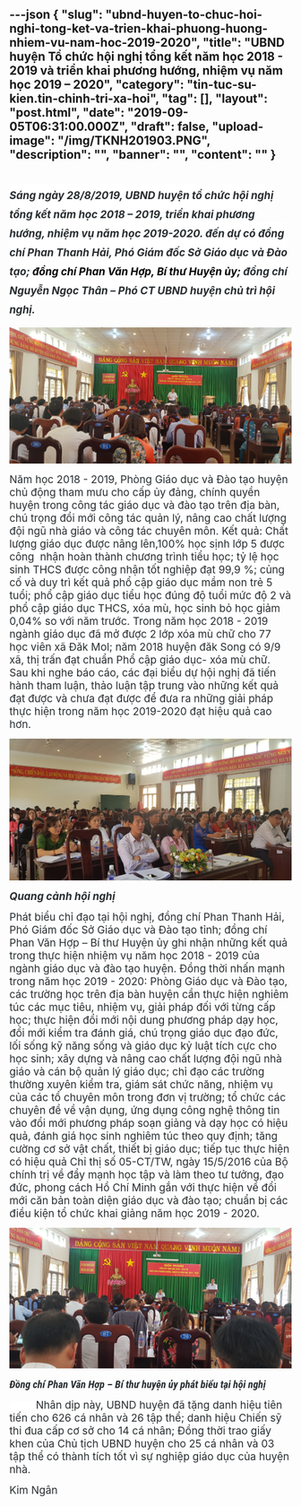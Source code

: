 ---json
{
    "slug": "ubnd-huyen-to-chuc-hoi-nghi-tong-ket-va-trien-khai-phuong-huong-nhiem-vu-nam-hoc-2019-2020",
    "title": "UBND huyện Tổ chức hội nghị tổng kết năm học 2018 - 2019 và triển khai phương hướng, nhiệm vụ năm học 2019 – 2020",
    "category": "tin-tuc-su-kien.tin-chinh-tri-xa-hoi",
    "tag": [],
    "layout": "post.html",
    "date": "2019-09-05T06:31:00.000Z",
    "draft": false,
    "upload-image": "/img/TKNH201903.PNG",
    "description": "",
    "banner": "",
    "__content__": ""
}
---
<h1><span style="background-color:white"><em><span style="font-size:14.0pt"><span style="color:#292e31">S&aacute;ng ng&agrave;y 28/8/2019, UBND huyện tổ chức hội nghị tổng kết năm học 2018 &ndash; 2019, triển khai phương hướng, nhiệm vụ năm học 2019-2020. đến dự c&oacute; đồng ch&iacute; <span style="background-color:white">Phan Thanh Hải, Ph&oacute; Gi&aacute;m đốc Sở Gi&aacute;o dục v&agrave; Đ&agrave;o tạo; </span></span></span></em><em><span style="font-size:14.0pt"><span style="color:black">đồng ch&iacute; Phan Văn Hợp, B&iacute; thư Huyện ủy; </span></span></em><em><span style="font-size:14.0pt"><span style="color:#292e31">đồng ch&iacute; Nguyễn Ngọc Th&acirc;n &ndash; Ph&oacute; CT UBND huyện chủ tr&igrave; hội nghị.</span></span></em></span></h1>

<p><img alt="" src="/img/TKNH201901.PNG" /></p>

<p><span style="background-color:white"><span style="font-size:14.0pt"><span style="color:#292e31">N<span style="background-color:white">ăm học 2018 - 2019, Ph&ograve;ng Gi&aacute;o dục v&agrave; Đ&agrave;o tạo huyện chủ động tham mưu cho cấp ủy đảng, ch&iacute;nh quyền huyện trong c&ocirc;ng t&aacute;c gi&aacute;o dục v&agrave; đ&agrave;o tạo tr&ecirc;n địa b&agrave;n, ch&uacute; trọng đổi mới c&ocirc;ng t&aacute;c quản l&yacute;, n&acirc;ng cao chất lượng đội ngũ nh&agrave; gi&aacute;o v&agrave; c&ocirc;ng t&aacute;c chuy&ecirc;n m&ocirc;n. Kết quả: Chất lượng gi&aacute;o dục được n&acirc;ng l&ecirc;n,100% học sịnh lớp 5 được c&ocirc;ng&nbsp; nhận ho&agrave;n th&agrave;nh chương tr&igrave;nh tiểu học; tỷ lệ học sinh THCS được c&ocirc;ng nhận tốt nghiệp đạt 99,9 %; củng cố v&agrave; duy tr&igrave; kết quả phổ cập gi&aacute;o dục mầm non trẻ 5 tuổi; phổ cập gi&aacute;o dục tiểu học đ&uacute;ng độ tuổi mức độ 2 v&agrave; phổ cập gi&aacute;o dục THCS, x&oacute;a m&ugrave;, học sinh bỏ học giảm 0,04% so với năm trước. Trong năm học 2018 - 2019 ng&agrave;nh gi&aacute;o dục đ&atilde; mở được 2 lớp x&oacute;a m&ugrave; chữ cho 77 học vi&ecirc;n x&atilde; Đăk Mol; năm 2018 huyện đăk Song c&oacute; 9/9 x&atilde;, thị trấn đạt chuẩn Phổ cập gi&aacute;o dục- x&oacute;a m&ugrave; chữ.</span> Sau khi nghe b&aacute;o c&aacute;o, c&aacute;c đại biểu dự hội nghị đ&atilde; tiến h&agrave;nh tham luận, thảo luận tập trung v&agrave;o những kết quả đạt được v&agrave; chưa đạt được để đưa ra những giải ph&aacute;p thực hiện trong năm học 2019-2020 đạt hiệu quả cao hơn.</span></span></span></p>

<p><img alt="" src="/img/TKNH201902.PNG" /></p>

<p><span style="background-color:white"><strong><em><span style="font-size:14.0pt"><span style="background-color:white"><span style="color:#292e31">Quang cảnh hội nghị</span></span></span></em></strong></span></p>

<p><span style="background-color:white"><span style="font-size:14.0pt"><span style="color:#292e31">Ph&aacute;t biểu chỉ đạo tại hội nghị, đồng ch&iacute; Phan Thanh Hải<span style="background-color:white">, Ph&oacute; Gi&aacute;m đốc Sở Gi&aacute;o dục v&agrave; Đ&agrave;o tạo tỉnh; </span>đồng ch&iacute; <span style="background-color:white">Phan Văn Hợp</span> &ndash; B&iacute; thư Huyện ủy ghi nhận những kết quả trong thực hiện nhiệm vụ năm học 2018 - 2019 của ng&agrave;nh gi&aacute;o dục v&agrave; đ&agrave;o tạo huyện. Đồng thời nhấn mạnh trong năm học 2019 - 2020: Ph&ograve;ng Gi&aacute;o dục v&agrave; Đ&agrave;o tạo, c&aacute;c trường học tr&ecirc;n địa b&agrave;n huyện cần thực hiện nghi&ecirc;m t&uacute;c c&aacute;c mục ti&ecirc;u, nhiệm vụ, giải ph&aacute;p đối với từng cấp học; thực hiện đổi mới nội dung phương ph&aacute;p dạy học, đổi mới kiểm tra đ&aacute;nh gi&aacute;, ch&uacute; trọng gi&aacute;o dục đạo đức, lối sống kỹ năng sống v&agrave; gi&aacute;o dục kỷ luật t&iacute;ch cực cho học sinh; x&acirc;y dựng v&agrave; n&acirc;ng cao chất lượng đội ngũ nh&agrave; gi&aacute;o v&agrave; c&aacute;n bộ quản l&yacute; gi&aacute;o dục; chỉ đạo c&aacute;c trường thường xuy&ecirc;n kiểm tra, gi&aacute;m s&aacute;t chức năng, nhiệm vụ của c&aacute;c tổ chuy&ecirc;n m&ocirc;n trong đơn vị trường; tổ chức c&aacute;c chuy&ecirc;n đề về vận dụng, ứng dụng c&ocirc;ng nghệ th&ocirc;ng tin v&agrave;o đổi mới phương ph&aacute;p soạn giảng v&agrave; dạy học c&oacute; hiệu quả, đ&aacute;nh gi&aacute; học sinh nghi&ecirc;m t&uacute;c theo quy định; tăng cường cơ sở vật chất, thiết bị gi&aacute;o dục; tiếp tục thực hiện c&oacute; hiệu quả Chỉ thị số 05-CT/TW, ng&agrave;y 15/5/2016 của Bộ ch&iacute;nh trị về đẩy mạnh học tập v&agrave; l&agrave;m theo tư tưởng, đạo đức, phong c&aacute;ch Hồ Ch&iacute; Minh gắn với thực hiện về đổi mới căn bản to&agrave;n diện gi&aacute;o dục v&agrave; đ&agrave;o tạo; chuẩn bị c&aacute;c điều kiện tổ chức khai giảng năm học 2019 - 2020.</span></span></span></p>

<p><img alt="" src="/img/TKNH201903.PNG" /></p>

<p><span style="background-color:white"><strong><em><span style="font-size:14.0pt"><span style="font-family:&quot;Roboto Condensed&quot;,&quot;serif&quot;"><span style="color:#292e31">Đồng ch&iacute; Phan Văn Hợp &ndash; B&iacute; thư huyện ủy ph&aacute;t biểu tại hội nghị</span></span></span></em></strong></span></p>

<p><span style="background-color:white"><span style="font-size:14.0pt"><span style="color:#292e31">&nbsp;&nbsp;&nbsp;&nbsp;&nbsp;&nbsp;&nbsp;&nbsp; Nh&acirc;n dịp n&agrave;y, UBND huyện đ&atilde; tặng danh hiệu ti&ecirc;n tiến cho 626 c&aacute; nh&acirc;n v&agrave; 26 tập thể; danh hiệu Chiến sỹ thi đua cấp cơ sở cho 14 c&aacute; nh&acirc;n; Đồng thời trao giấy khen của Chủ tịch UBND huyện cho 25 c&aacute; nh&acirc;n v&agrave; 03 tập thể c&oacute; th&agrave;nh t&iacute;ch tốt v&igrave; sự nghiệp gi&aacute;o dục của huyện nh&agrave;.</span></span></span></p>

<p><span style="background-color:white"><span style="font-size:14.0pt"><span style="color:#292e31">Kim Ng&acirc;n</span></span></span></p>

<p>&nbsp;</p>
